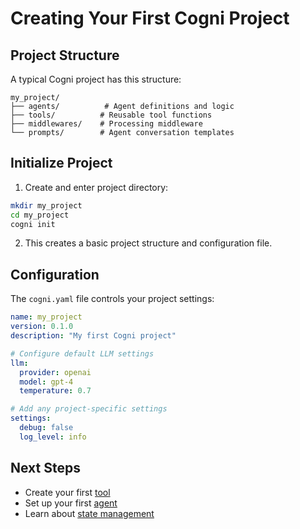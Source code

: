 # Creating Your First Cogni Project

## Project Structure

A typical Cogni project has this structure:

```
my_project/
├── agents/          # Agent definitions and logic
├── tools/          # Reusable tool functions
├── middlewares/    # Processing middleware
└── prompts/        # Agent conversation templates
```

## Initialize Project

1. Create and enter project directory:
```bash
mkdir my_project
cd my_project
cogni init
```

2. This creates a basic project structure and configuration file.

## Configuration

The `cogni.yaml` file controls your project settings:

```yaml
name: my_project
version: 0.1.0
description: "My first Cogni project"

# Configure default LLM settings
llm:
  provider: openai
  model: gpt-4
  temperature: 0.7

# Add any project-specific settings
settings:
  debug: false
  log_level: info
```

## Next Steps

- Create your first [tool](first_tool.md)
- Set up your first [agent](first_agent.md)
- Learn about [state management](states.md)
